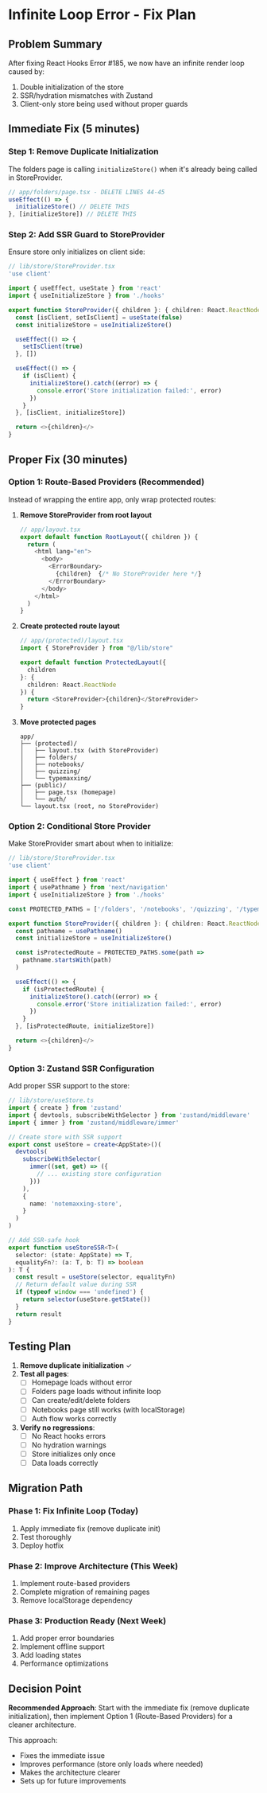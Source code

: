 # Infinite Loop Error - Fix Plan

## Problem Summary

After fixing React Hooks Error #185, we now have an infinite render loop caused by:

1. Double initialization of the store
2. SSR/hydration mismatches with Zustand
3. Client-only store being used without proper guards

## Immediate Fix (5 minutes)

### Step 1: Remove Duplicate Initialization

The folders page is calling `initializeStore()` when it's already being called in StoreProvider.

```typescript
// app/folders/page.tsx - DELETE LINES 44-45
useEffect(() => {
  initializeStore() // DELETE THIS
}, [initializeStore]) // DELETE THIS
```

### Step 2: Add SSR Guard to StoreProvider

Ensure store only initializes on client side:

```typescript
// lib/store/StoreProvider.tsx
'use client'

import { useEffect, useState } from 'react'
import { useInitializeStore } from './hooks'

export function StoreProvider({ children }: { children: React.ReactNode }) {
  const [isClient, setIsClient] = useState(false)
  const initializeStore = useInitializeStore()

  useEffect(() => {
    setIsClient(true)
  }, [])

  useEffect(() => {
    if (isClient) {
      initializeStore().catch((error) => {
        console.error('Store initialization failed:', error)
      })
    }
  }, [isClient, initializeStore])

  return <>{children}</>
}
```

## Proper Fix (30 minutes)

### Option 1: Route-Based Providers (Recommended)

Instead of wrapping the entire app, only wrap protected routes:

1. **Remove StoreProvider from root layout**

   ```typescript
   // app/layout.tsx
   export default function RootLayout({ children }) {
     return (
       <html lang="en">
         <body>
           <ErrorBoundary>
             {children}  {/* No StoreProvider here */}
           </ErrorBoundary>
         </body>
       </html>
     )
   }
   ```

2. **Create protected route layout**

   ```typescript
   // app/(protected)/layout.tsx
   import { StoreProvider } from "@/lib/store"

   export default function ProtectedLayout({
     children
   }: {
     children: React.ReactNode
   }) {
     return <StoreProvider>{children}</StoreProvider>
   }
   ```

3. **Move protected pages**
   ```
   app/
   ├── (protected)/
   │   ├── layout.tsx (with StoreProvider)
   │   ├── folders/
   │   ├── notebooks/
   │   ├── quizzing/
   │   └── typemaxxing/
   ├── (public)/
   │   ├── page.tsx (homepage)
   │   └── auth/
   └── layout.tsx (root, no StoreProvider)
   ```

### Option 2: Conditional Store Provider

Make StoreProvider smart about when to initialize:

```typescript
// lib/store/StoreProvider.tsx
'use client'

import { useEffect } from 'react'
import { usePathname } from 'next/navigation'
import { useInitializeStore } from './hooks'

const PROTECTED_PATHS = ['/folders', '/notebooks', '/quizzing', '/typemaxxing']

export function StoreProvider({ children }: { children: React.ReactNode }) {
  const pathname = usePathname()
  const initializeStore = useInitializeStore()

  const isProtectedRoute = PROTECTED_PATHS.some(path =>
    pathname.startsWith(path)
  )

  useEffect(() => {
    if (isProtectedRoute) {
      initializeStore().catch((error) => {
        console.error('Store initialization failed:', error)
      })
    }
  }, [isProtectedRoute, initializeStore])

  return <>{children}</>
}
```

### Option 3: Zustand SSR Configuration

Add proper SSR support to the store:

```typescript
// lib/store/useStore.ts
import { create } from 'zustand'
import { devtools, subscribeWithSelector } from 'zustand/middleware'
import { immer } from 'zustand/middleware/immer'

// Create store with SSR support
export const useStore = create<AppState>()(
  devtools(
    subscribeWithSelector(
      immer((set, get) => ({
        // ... existing store configuration
      }))
    ),
    {
      name: 'notemaxxing-store',
    }
  )
)

// Add SSR-safe hook
export function useStoreSSR<T>(
  selector: (state: AppState) => T,
  equalityFn?: (a: T, b: T) => boolean
): T {
  const result = useStore(selector, equalityFn)
  // Return default value during SSR
  if (typeof window === 'undefined') {
    return selector(useStore.getState())
  }
  return result
}
```

## Testing Plan

1. **Remove duplicate initialization** ✓
2. **Test all pages**:
   - [ ] Homepage loads without error
   - [ ] Folders page loads without infinite loop
   - [ ] Can create/edit/delete folders
   - [ ] Notebooks page still works (with localStorage)
   - [ ] Auth flow works correctly

3. **Verify no regressions**:
   - [ ] No React hooks errors
   - [ ] No hydration warnings
   - [ ] Store initializes only once
   - [ ] Data loads correctly

## Migration Path

### Phase 1: Fix Infinite Loop (Today)

1. Apply immediate fix (remove duplicate init)
2. Test thoroughly
3. Deploy hotfix

### Phase 2: Improve Architecture (This Week)

1. Implement route-based providers
2. Complete migration of remaining pages
3. Remove localStorage dependency

### Phase 3: Production Ready (Next Week)

1. Add proper error boundaries
2. Implement offline support
3. Add loading states
4. Performance optimizations

## Decision Point

**Recommended Approach**: Start with the immediate fix (remove duplicate initialization), then implement Option 1 (Route-Based Providers) for a cleaner architecture.

This approach:

- Fixes the immediate issue
- Improves performance (store only loads where needed)
- Makes the architecture clearer
- Sets up for future improvements
